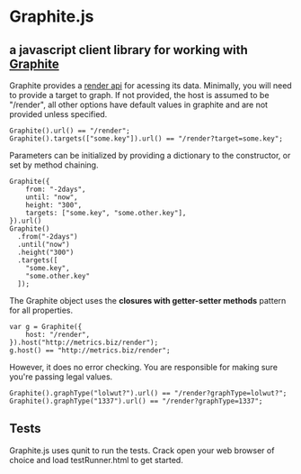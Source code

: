 # Graphite.js
## a javascript client library for working with [Graphite](http://graphite.wikidot.com/)

Graphite provides a
[render api](http://graphite.readthedocs.org/en/latest/render_api.html)
for acessing its data. Minimally, you will need to provide a target to graph.
If not provided, the host is assumed to be "/render", all other options have
default values in graphite and are not provided unless specified.

    Graphite().url() == "/render";
    Graphite().targets(["some.key"]).url() == "/render?target=some.key";

Parameters can be initialized by providing a dictionary to the constructor, or
set by method chaining.

    Graphite({
        from: "-2days",
        until: "now",
        height: "300",
        targets: ["some.key", "some.other.key"],
    }).url()
    Graphite()
      .from("-2days")
      .until("now")
      .height("300")
      .targets([
        "some.key",
        "some.other.key"
      ]);

The Graphite object uses the **closures with getter-setter methods** pattern
for all properties.

    var g = Graphite({
        host: "/render",
    }).host("http://metrics.biz/render");
    g.host() == "http://metrics.biz/render";

However, it does no error checking. You are responsible for making sure you're
passing legal values.

    Graphite().graphType("lolwut?").url() == "/render?graphType=lolwut?";
    Graphite().graphType("1337").url() == "/render?graphType=1337";

## Tests

Graphite.js uses qunit to run the tests. Crack open your web browser of choice
and load testRunner.html to get started.
